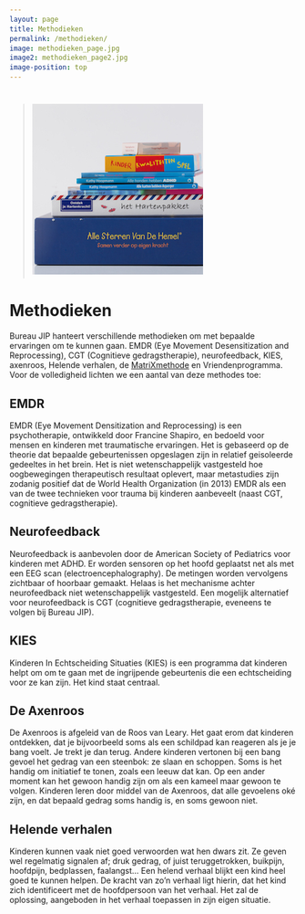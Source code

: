 ```yaml
---
layout: page
title: Methodieken
permalink: /methodieken/
image: methodieken_page.jpg
image2: methodieken_page2.jpg
image-position: top
---
```


>  
>
> # ![](/uploads/versions/plaatje-bij-methodieken---x----300-299x---.jpg)

# Methodieken

Bureau JIP hanteert verschillende methodieken om met bepaalde ervaringen om te kunnen gaan. EMDR (Eye Movement Desensitization and Reprocessing), CGT (Cognitieve gedragstherapie), neurofeedback, KIES, axenroos, Helende verhalen, de [MatriXmethode](http://matrixmethodeinstituut.nl/) en Vriendenprogramma. Voor de volledigheid lichten we een aantal van deze methodes toe:

## EMDR

EMDR (Eye Movement Densitization and Reprocessing) is een psychotherapie, ontwikkeld door Francine Shapiro, en bedoeld voor mensen en kinderen met traumatische ervaringen. Het is gebaseerd op de theorie dat bepaalde gebeurtenissen opgeslagen zijn in relatief geisoleerde gedeeltes in het brein. Het is niet wetenschappelijk vastgesteld hoe oogbewegingen therapeutisch resultaat oplevert, maar metastudies zijn zodanig positief dat de World Health Organization (in 2013) EMDR als een van de twee technieken voor trauma bij kinderen aanbeveelt (naast CGT, cognitieve gedragstherapie).

## Neurofeedback

Neurofeedback is aanbevolen door de American Society of Pediatrics voor kinderen met ADHD. Er worden sensoren op het hoofd geplaatst net als met een EEG scan (electroencephalography). De metingen worden vervolgens zichtbaar of hoorbaar gemaakt. Helaas is het mechanisme achter neurofeedback niet wetenschappelijk vastgesteld. Een mogelijk alternatief voor neurofeedback is CGT (cognitieve gedragstherapie, eveneens te volgen bij Bureau JIP).

## KIES

Kinderen In Echtscheiding Situaties (KIES) is een programma dat kinderen helpt om om te gaan met de ingrijpende gebeurtenis die een echtscheiding voor ze kan zijn. Het kind staat centraal.

## De Axenroos

De Axenroos is afgeleid van de Roos van Leary. Het gaat erom dat kinderen ontdekken, dat je bijvoorbeeld soms als een schildpad kan reageren als je je bang voelt. Je trekt je dan terug. Andere kinderen vertonen bij een bang gevoel het gedrag van een steenbok: ze slaan en schoppen. Soms is het handig om initiatief te tonen, zoals een leeuw dat kan. Op een ander moment kan het gewoon handig zijn om als een kameel maar gewoon te volgen. Kinderen leren door middel van de Axenroos, dat alle gevoelens ok&eacute; zijn, en dat bepaald gedrag soms handig is, en soms gewoon niet.

## Helende verhalen

Kinderen kunnen vaak niet goed verwoorden wat hen dwars zit. Ze geven wel regelmatig signalen af; druk gedrag, of juist teruggetrokken, buikpijn, hoofdpijn, bedplassen, faalangst… Een helend verhaal blijkt een kind heel goed te kunnen helpen. De kracht van zo’n verhaal ligt hierin, dat het kind zich identificeert met de hoofdpersoon van het verhaal. Het zal de oplossing, aangeboden in het verhaal toepassen in zijn eigen situatie.